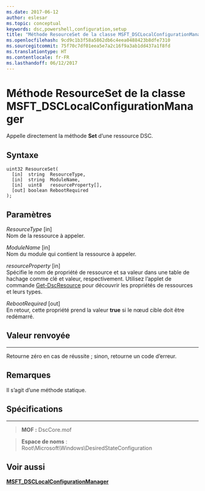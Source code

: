 ```yaml
---
ms.date: 2017-06-12
author: eslesar
ms.topic: conceptual
keywords: dsc,powershell,configuration,setup
title: "Méthode ResourceSet de la classe MSFT_DSCLocalConfigurationManager"
ms.openlocfilehash: 9cd9c1b3f58a5862db6c4eea0488423b8dfe7310
ms.sourcegitcommit: 75f70c7df01eea5e7a2c16f9a3ab1dd437a1f8fd
ms.translationtype: HT
ms.contentlocale: fr-FR
ms.lasthandoff: 06/12/2017
---
```

<a id="resourceset-method-of-the-msftdsclocalconfigurationmanager-class" class="xliff"></a>
# Méthode ResourceSet de la classe MSFT_DSCLocalConfigurationManager

Appelle directement la méthode **Set** d’une ressource DSC.

<a id="syntax" class="xliff"></a>
Syntaxe
------

```mof
uint32 ResourceSet(
  [in]  string  ResourceType,
  [in]  string  ModuleName,
  [in]  uint8   resourceProperty[],
  [out] boolean RebootRequired
);
```

<a id="parameters" class="xliff"></a>
Paramètres
----------

*ResourceType* \[in\]  
Nom de la ressource à appeler.

*ModuleName* \[in\]  
Nom du module qui contient la ressource à appeler.

*resourceProperty* \[in\]  
Spécifie le nom de propriété de ressource et sa valeur dans une table de hachage comme clé et valeur, respectivement. Utilisez l’applet de commande [Get-DscResource](https://technet.microsoft.com/en-us/library/dn521625.aspx) pour découvrir les propriétés de ressources et leurs types.

*RebootRequired* \[out\]  
En retour, cette propriété prend la valeur **true** si le nœud cible doit être redémarré.

<a id="return-value" class="xliff"></a>
## Valeur renvoyée
------------

Retourne zéro en cas de réussite ; sinon, retourne un code d’erreur.

<a id="remarks" class="xliff"></a>
## Remarques

Il s’agit d’une méthode statique.

<a id="requirements" class="xliff"></a>
## Spécifications
------------
>**MOF :** DscCore.mof

>**Espace de noms** : Root\Microsoft\Windows\DesiredStateConfiguration


<a id="see-also" class="xliff"></a>
## Voir aussi


[**MSFT_DSCLocalConfigurationManager**](msft-dsclocalconfigurationmanager.md)

 

 



